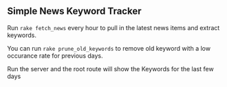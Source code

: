 ## Simple News Keyword Tracker

Run `rake fetch_news` every hour to pull in the latest news items and
extract keywords.

You can run `rake prune_old_keywords` to remove old keyword with a low
occurance rate for previous days.

Run the server and the root route will show the Keywords for the last
few days

